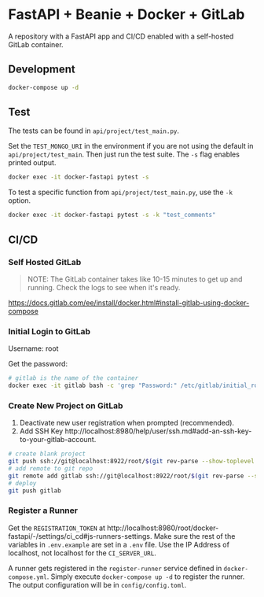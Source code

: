# FastAPI + Beanie + Docker + GitLab

A repository with a FastAPI app and CI/CD enabled with a self-hosted GitLab container.

## Development

```bash
docker-compose up -d
```

## Test

The tests can be found in `api/project/test_main.py`.

Set the `TEST_MONGO_URI` in the environment if you are not using the default in `api/project/test_main`. Then just run the test suite. The `-s` flag enables printed output.

```bash
docker exec -it docker-fastapi pytest -s
```

To test a specific function from `api/project/test_main.py`, use the `-k` option.

```bash
docker exec -it docker-fastapi pytest -s -k "test_comments"
```

## CI/CD

### Self Hosted GitLab

> NOTE: The GitLab container takes like 10-15 minutes to get up and running. Check the logs to see when it's ready.

https://docs.gitlab.com/ee/install/docker.html#install-gitlab-using-docker-compose

### Initial Login to GitLab

Username: root

Get the password:

```bash
# gitlab is the name of the container
docker exec -it gitlab bash -c 'grep "Password:" /etc/gitlab/initial_root_password'
```

### Create New Project on GitLab

1. Deactivate new user registration when prompted (recommended).
2. Add SSH Key http://localhost:8980/help/user/ssh.md#add-an-ssh-key-to-your-gitlab-account.

```bash
# create blank project
git push ssh://git@localhost:8922/root/$(git rev-parse --show-toplevel | xargs basename).git $(git rev-parse --abbrev-ref HEAD)
# add remote to git repo
git remote add gitlab ssh://git@localhost:8922/root/$(git rev-parse --show-toplevel | xargs basename).git
# deploy
git push gitlab
```

### Register a Runner

Get the `REGISTRATION_TOKEN` at http://localhost:8980/root/docker-fastapi/-/settings/ci_cd#js-runners-settings. Make sure the rest of the variables in `.env.example` are set in a `.env` file. Use the IP Address of localhost, not localhost for the `CI_SERVER_URL`.

A runner gets registered in the `register-runner` service defined in `docker-compose.yml`. Simply execute `docker-compose up -d` to register the runner. The output configuration will be in `config/config.toml`.

